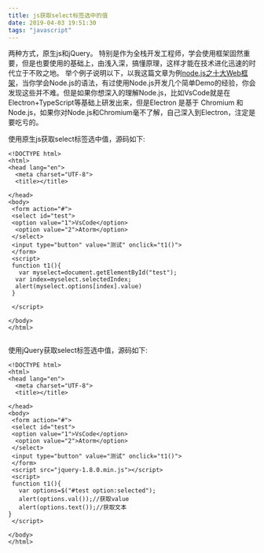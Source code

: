 ```yaml
---
title: js获取select标签选中的值
date: 2019-04-03 19:51:30
tags: "javascript"
---
```


两种方式，原生js和jQuery。
特别是作为全栈开发工程师，学会使用框架固然重要，但是也要使用的基础上，由浅入深，搞懂原理，这样才能在技术进化迅速的时代立于不败之地。
举个例子说明以下，以我这篇文章为例[node.js之十大Web框架](https://www.cnblogs.com/youcong/p/10503099.html)，当你学会Node.js的语法，有过使用Node.js开发几个简单Demo的经验，你会发现这些并不难。但是如果你想深入的理解Node.js，比如VsCode就是在Electron+TypeScript等基础上研发出来，但是Electron 是基于 Chromium 和 Node.js，如果你对Node.js和Chromium毫不了解，自己深入到Electron，注定是要吃亏的。
<!--more-->

使用原生js获取select标签选中值，源码如下:
```
<!DOCTYPE html>
<html>
<head lang="en">
  <meta charset="UTF-8">
  <title></title>

</head>
<body>
 <form action="#">
 <select id="test">
 <option value="1">VsCode</option>
  <option value="2">Atorm</option>
 </select>
 <input type="button" value="测试" onclick="t1()">
 </form>
 <script>
 function t1(){
   var myselect=document.getElementById("test");
  var index=myselect.selectedIndex;
  alert(myselect.options[index].value)
 }

 </script>

</body>
</html>


```

使用jQuery获取select标签选中值，源码如下:
```
<!DOCTYPE html>
<html>
<head lang="en">
  <meta charset="UTF-8">
  <title></title>

</head>
<body>
 <form action="#">
 <select id="test">
 <option value="1">VsCode</option>
  <option value="2">Atorm</option>
 </select>
 <input type="button" value="测试" onclick="t1()">
 </form>
 <script src="jquery-1.8.0.min.js"></script>
 <script>
 function t1(){
   var options=$("#test option:selected");
   alert(options.val());//获取value
   alert(options.text());//获取文本
}
 </script>

</body>
</html>


```
